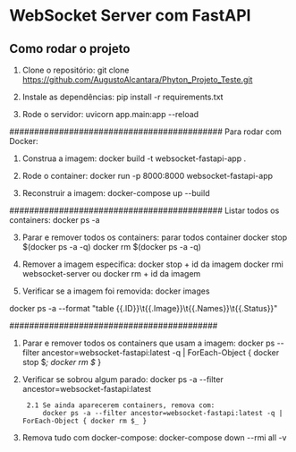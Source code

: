 # WebSocket Server com FastAPI

## Como rodar o projeto

1. Clone o repositório:
   git clone https://github.com/AugustoAlcantara/Phyton_Projeto_Teste.git


2. Instale as dependências:
    pip install -r requirements.txt

3. Rode o servidor:
    uvicorn app.main:app --reload

###########################################
Para rodar com Docker:

1. Construa a imagem:
    docker build -t websocket-fastapi-app .

2. Rode o container:
docker run -p 8000:8000 websocket-fastapi-app

3. Reconstruir a imagem:
    docker-compose up --build

###########################################
Listar todos os containers:
    docker ps -a

3. Parar e remover todos os containers:
    parar todos container
    docker stop $(docker ps -a -q)
    docker rm $(docker ps -a -q)

4. Remover a imagem especifica:
    docker stop + id da imagem
    docker rmi websocket-server
    ou
    docker rm + id da imagem

5. Verificar se a imagem foi removida:
    docker images 

docker ps -a --format "table {{.ID}}\t{{.Image}}\t{{.Names}}\t{{.Status}}"


##########################################

1. Parar e remover todos os containers que usam a imagem:
docker ps --filter ancestor=websocket-fastapi:latest -q | ForEach-Object { docker stop $_; docker rm $_ }

2. Verificar se sobrou algum parado:
    docker ps -a --filter ancestor=websocket-fastapi:latest

        2.1 Se ainda aparecerem containers, remova com:
            docker ps -a --filter ancestor=websocket-fastapi:latest -q | ForEach-Object { docker rm $_ }

3. Remova tudo com docker-compose:
docker-compose down --rmi all -v
